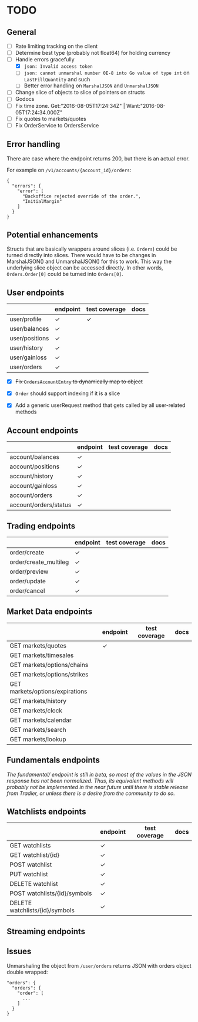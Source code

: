 # TODO

## General

- [ ] Rate limiting tracking on the client
- [ ] Determine best type (probably not float64) for holding currency
- [ ] Handle errors gracefully
  - [x] `json: Invalid access token`
  - [ ] `json: cannot unmarshal number 0E-8 into Go value of type int` on `LastFillQuantity` and such
  - [ ] Better error handling on `MarshalJSON` and `UnmarshalJSON`
- [ ] Change slice of objects to slice of pointers on structs
- [ ] Godocs
- [ ] Fix time zone. Get:"2016-08-05T17:24:34Z" | Want:"2016-08-05T17:24:34.000Z"
- [ ] Fix quotes to markets/quotes
- [ ] Fix OrderService to OrdersService

## Error handling

There are case where the endpoint returns 200, but there is an actual error.

For example on `/v1/accounts/{account_id}/orders`:
```
{
  "errors": {
    "error": [
      "Backoffice rejected override of the order.",
      "InitialMargin"
    ]
  }
}
```

## Potential enhancements

Structs that are basically wrappers around slices (i.e. `Orders`) could be turned directly into slices. There would have to be changes in MarshalJSON() and UnmarshalJSON() for this to work. This way the underlying slice object can be accessed directly. In other words, `Orders.Order[0]` could be turned into `Orders[0]`.

## User endpoints
|                | endpoint | test coverage | docs |
|----------------|----------|---------------|------|
| user/profile   | ✓        | ✓             |      |
| user/balances  | ✓        |               |      |
| user/positions | ✓        |               |      |
| user/history   | ✓        |               |      |
| user/gainloss  | ✓        |               |      |
| user/orders    | ✓        |               |      |

- [x] ~~Fix `OrdersAccountEntry` to dynamically map to object~~
- [x] `Order` should support indexing if it is a slice
- [x] Add a generic userRequest method that gets called by all user-related methods


## Account endpoints

|                       | endpoint | test coverage | docs |
|-----------------------|----------|---------------|------|
| account/balances      | ✓        |               |      |
| account/positions     | ✓        |               |      |
| account/history       | ✓        |               |      |
| account/gainloss      | ✓        |               |      |
| account/orders        | ✓        |               |      |
| account/orders/status | ✓        |               |      |

## Trading endpoints

|                       | endpoint | test coverage | docs |
|-----------------------|----------|---------------|------|
| order/create          | ✓        |               |      |
| order/create_multileg | ✓        |               |      |
| order/preview         | ✓        |               |      |
| order/update          | ✓        |               |      |
| order/cancel          | ✓        |               |      |

## Market Data endpoints

|                                 | endpoint | test coverage | docs |
|---------------------------------|----------|---------------|------|
| GET markets/quotes              | ✓        |               |      |
| GET markets/timesales           |          |               |      |
| GET markets/options/chains      |          |               |      |
| GET markets/options/strikes     |          |               |      |
| GET markets/options/expirations |          |               |      |
| GET markets/history             |          |               |      |
| GET markets/clock               |          |               |      |
| GET markets/calendar            |          |               |      |
| GET markets/search              |          |               |      |
| GET markets/lookup              |          |               |      |

## Fundamentals endpoints

*The fundamental/ endpoint is still in beta, so most of the values in the JSON response has not been normalized. Thus, its equivalent methods will probably not be implemented in the near future until there is stable release from Tradier, or unless there is a desire from the community to do so.*

## Watchlists endpoints

|                                | endpoint | test coverage | docs |
|--------------------------------|----------|---------------|------|
| GET watchlists                 | ✓        |               |      |
| GET watchlist/{id}             | ✓        |               |      |
| POST watchlist                 | ✓        |               |      |
| PUT watchlist                  | ✓        |               |      |
| DELETE watchlist               | ✓        |               |      |
| POST watchlists/{id}/symbols   | ✓        |               |      |
| DELETE watchlists/{id}/symbols | ✓        |               |      |

## Streaming endpoints

## Issues

Unmarshaling the  object from `/user/orders`  returns JSON with orders object double wrapped:
```
"orders": {
  "orders": {
    "order": [
      ...
    ]
  }
}
```
